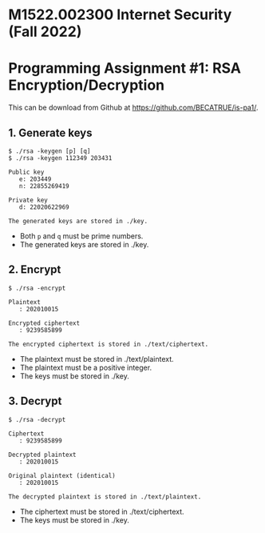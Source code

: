 # M1522.002300 Internet Security (Fall 2022)

# Programming Assignment #1: RSA Encryption/Decryption

This can be download from Github at https://github.com/BECATRUE/is-pa1/.

## 1. Generate keys
```
$ ./rsa -keygen [p] [q]
$ ./rsa -keygen 112349 203431

Public key
   e: 203449
   n: 22855269419

Private key
   d: 22020622969

The generated keys are stored in ./key.
```
- Both `p` and `q` must be prime numbers.
- The generated keys are stored in ./key.

## 2. Encrypt
```
$ ./rsa -encrypt

Plaintext
   : 202010015

Encrypted ciphertext
   : 9239585899

The encrypted ciphertext is stored in ./text/ciphertext.
```
- The plaintext must be stored in ./text/plaintext.
- The plaintext must be a positive integer.
- The keys must be stored in ./key.

## 3. Decrypt
```
$ ./rsa -decrypt

Ciphertext
   : 9239585899

Decrypted plaintext
   : 202010015

Original plaintext (identical)
   : 202010015

The decrypted plaintext is stored in ./text/plaintext.
```
- The ciphertext must be stored in ./text/ciphertext.
- The keys must be stored in ./key.
